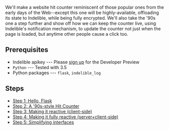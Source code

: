 We'll make a website hit counter reminiscent of those popular ones
from the early days of the Web--except this one will be highly-available,
offloading its state to Indelible, while being fully encrypted.
We'll also take the '90s one a step further and show off how we can
keep the counter live, using Indelible's notification mechanism,
to update the counter not just when the page is loaded, but anytime
other people cause a click too.

Prerequisites
-------------

-   Indelible apikey --- Please [sign
    up](mailto:showmethelogs@indelible.systems) for the Developer
    Preview
-   `Python` --- Tested with 3.5
-   Python packages --- `flask`, `indelible_log`

Steps
-----
* [Step 1: Hello, Flask](step1_hello_flask.py)
* [Step 2: A '90s-style Hit Counter](step2_90s_hit_counter.py)
* [Step 3: Making it reactive (client-side)](step3_reactive_clients.py)
* [Step 4: Making it fully reactive (server+client-side)](step4_fully_reactive.py)
* [Step 5: Simplifying interfaces](step5_simplifying_interfaces.py)
